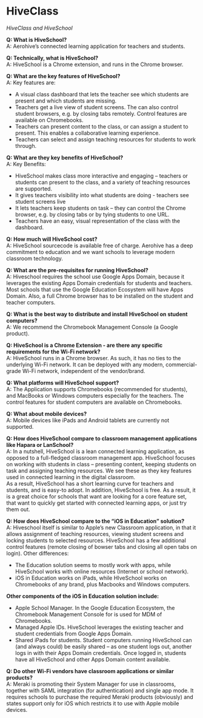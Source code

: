 # HiveClass
*HiveClass and HiveSchool*

**Q: What is HiveSchool?<br>**
A: Aerohive’s connected learning application for teachers and students.

**Q: Technically, what is HiveSchool?<br>**
A: HiveSchool is a Chrome extension, and runs in the Chrome browser. 

**Q: What are the key features of HiveSchool?<br>**
A: Key features are:<br>
  * A visual class dashboard that lets the teacher see which students are present and which students are missing. 
  * Teachers get a live view of student screens. The can also control student browsers, e.g. by closing tabs remotely. Control features are available on Chromebooks.
  * Teachers can present content to the class, or can assign a student to present. This enables a collaborative learning experience.
  * Teachers can select and assign teaching resources for students to work through.

**Q: What are they key benefits of HiveSchool?<br>**
A: Key Benefits:<br>
  * HiveSchool makes class more interactive and engaging – teachers or students can present to the class, and a variety of teaching resources are supported. 
  * It gives teachers visibility into what students are doing - teachers see student screens live 
  * It lets teachers keep students on task – they can control the Chrome browser, e.g. by closing tabs or by tying students to one URL.
  * Teachers have an easy, visual representation of the class with the dashboard.

**Q: How much will HiveSchool cost?<br>**
A: HiveSchool sourcecode is available free of charge. Aerohive has a deep commitment to education and we want schools to leverage modern classroom technology.<br>

**Q: What are the pre-requisites for running HiveSchool?<br>**
A: Hiveschool requires the school use Google Apps Domain, because it leverages the existing Apps Domain credentials for students and teachers. Most schools that use the Google Education Ecosystem will have Apps Domain. Also, a full Chrome browser has to be installed on the student and teacher computers.<br>

**Q: What is the best way to distribute and install HiveSchool on student computers? <br>**
A: We recommend the Chromebook Management Console (a Google product).<br>

**Q: HiveSchool is a Chrome Extension - are there any specific requirements for the Wi-Fi network?<br>**
A: HiveSchool runs in a Chrome browser. As such, it has no ties to the underlying Wi-Fi network. It can be deployed with any modern, commercial-grade Wi-Fi network, independent of the vendor/brand.<br>

**Q: What platforms will HiveSchool support?<br>**
A: The Application supports Chromebooks (recommended for students), and MacBooks or Windows computers especially for the teachers. The control features for student computers are available on Chromebooks.<br>

**Q: What about mobile devices?<br>**
A: Mobile devices like iPads and Android tablets are currently not supported. <br>

**Q: How does HiveSchool compare to classroom management applications like Hapara or LanSchool?<br>**
A: In a nutshell, HiveSchool is a lean connected learning application, as opposed to a full-fledged classroom management app. HiveSchool focuses on working with students in class – presenting content, keeping students on task and assigning teaching resources. We see these as they key features used in connected learning in the digital classroom.<br>
As a result, HiveSchool has a short learning curve for teachers and students, and is easy-to adopt. In addition, HiveSchool is free. As a result, it is a great choice for schools that want are looking for a core feature set, that want to quickly get started with connected learning apps, or just try them out.<br>

**Q: How does HiveSchool compare to the “iOS in Education” solution?<br>**
A: Hiveschool itself is similar to Apple’s new Classroom application, in that it allows assignment of teaching resources, viewing student screens and locking students to selected resources. HiveSchool has a few additional control features (remote closing of bowser tabs and closing all open tabs on login). Other differences:<br>
  * The Education solution seems to mostly work with apps, while HiveSchool works with online resources (Internet or school network). 
  * iOS in Education works on iPads, while HIveSchool works on Chromebooks of any brand, plus Macbooks and Windows computers.

**Other components of the iOS in Education solution include: <br>**
  * Apple School Manager. In the Google Education Ecosystem, the Chromebook Management Console for is used for MDM of Chromebooks. 
  * Managed Apple IDs. HiveSchool leverages the existing teacher and student credentials from Google Apps Domain.
  * Shared iPads for students. Student computers running HiveSchool can (and always could) be easily shared – as one student logs out, another logs in with their Apps Domain credentials. Once logged in, students have all HiveSchool and other Apps Domain content available. <br>


**Q: Do other Wi-Fi vendors have classroom applications or similar products?<br>**
A: Meraki is promoting their System Manager for use in classrooms, together with SAML integration (for authentication) and single app mode. It requires schools to purchase the required Meraki products (obviously) and states support only for iOS which restricts it to use with Apple mobile devices. 
